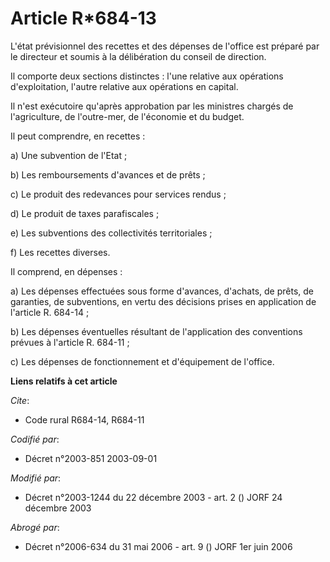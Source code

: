 # Article R*684-13

L'état prévisionnel des recettes et des dépenses de l'office est préparé par le directeur et soumis à la délibération du
conseil de direction.

Il comporte deux sections distinctes : l'une relative aux opérations d'exploitation, l'autre relative aux opérations en
capital.

Il n'est exécutoire qu'après approbation par les ministres chargés de l'agriculture, de l'outre-mer, de l'économie et du
budget.

Il peut comprendre, en recettes :

a) Une subvention de l'Etat ;

b) Les remboursements d'avances et de prêts ;

c) Le produit des redevances pour services rendus ;

d) Le produit de taxes parafiscales ;

e) Les subventions des collectivités territoriales ;

f) Les recettes diverses.

Il comprend, en dépenses :

a) Les dépenses effectuées sous forme d'avances, d'achats, de prêts, de garanties, de subventions, en vertu des décisions
prises en application de l'article R. 684-14 ;

b) Les dépenses éventuelles résultant de l'application des conventions prévues à l'article R. 684-11 ;

c) Les dépenses de fonctionnement et d'équipement de l'office.

**Liens relatifs à cet article**

_Cite_:

  - Code rural R684-14, R684-11

_Codifié par_:

  - Décret n°2003-851 2003-09-01

_Modifié par_:

  - Décret n°2003-1244 du 22 décembre 2003 - art. 2 () JORF 24 décembre 2003

_Abrogé par_:

  - Décret n°2006-634 du 31 mai 2006 - art. 9 () JORF 1er juin 2006
